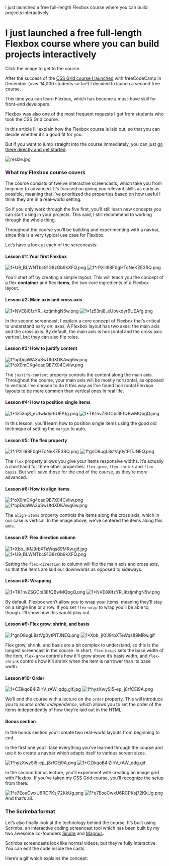 I just launched a free full-length Flexbox course where you can build projects interactively

# I just launched a free full-length Flexbox course where you can build projects interactively

Click the image to get to the course.

After the success of the [CSS Grid course I launched](https://medium.freecodecamp.org/heres-my-free-css-grid-course-merry-christmas-3826dd24f098) with freeCodeCamp in December (over 14,000 students so far!) I decided to launch a second free course.

This time you can learn Flexbox, which has become a must-have skill for front-end developers.

Flexbox was also one of the most frequent requests I got from students who took the CSS Grid course.

In this article I’ll explain how the Flexbox course is laid out, so that you can decide whether it’s a good fit for you.

But if you want to jump straight into the course immediately, you can just [go there directly and get started](https://scrimba.com/g/gflexbox).

![resize.jpg](../_resources/c6f6e9b9ba67588564fd597b7760211f.jpg)

### What my Flexbox course covers

The course consists of twelve interactive screencasts, which take you from beginner to advanced. It’s focused on giving you relevant skills as early as possible, meaning that I’ve prioritized the properties based on how useful I think they are in a real-world setting.

So if you only work through the five first, you’ll still learn new concepts you can start using in your projects. This said, I still recommend to working through the whole thing.

Throughout the course you’ll be building and experimenting with a navbar, since this is a very typical use case for Flexbox.

Let’s have a look at each of the screencasts:

#### Lesson #1: Your first Flexbox

![1*U9_BLWNTbc91G8zGb9kXFQ.png](../_resources/f682a960fc4bc983d4cff815f0b45dd0.png)
![1*rPzIll98F0gHToNeKZE3RQ.png](../_resources/05d1fd445e302a79672459809ee2531b.png)

You’ll start off by creating a simple layout. This will teach you the concept of a flex **container** and flex **items**, the two core ingredients of a Flexbox layout.

#### Lesson #2: Main axis and cross axis

![1*NVE8i0fzYR_lkztjmhgN5w.png](../_resources/e8c21039d87116f1707193ffe8d383d5.png)
![1*1z53nj8_eUtwkdyr6UEAfg.png](../_resources/17422fd3a6bdd45f5d5a4ce5ada07ca5.png)

In the second screencast, I explain a core concept of Flexbox that’s critical to understand early on: axes. A Flexbox layout has two axes: the main axis and the cross axis. By default, the main axis is horizontal and the cross axis vertical, but they can also flip roles.

#### Lesson #3: How to justify content

![1*bpDqaWA3uSwUtdXDKAwg6w.png](../_resources/2633fc5393ab2117d561c3d3f030d944.png)
![1*oX0mCKg4caqQE7X04CvIiw.png](../_resources/656e92c576bc21c316326babb0ea55f9.png)

The `justify-content` property controls the content along the main axis. Throughout the course, your main axis will be mostly horizontal, as opposed to vertical. I’ve chosen to do it this way as I’ve found horizontal Flexbox layouts to be more common than vertical ones in real life.

#### Lesson #4: How to position single items

![1*1z53nj8_eUtwkdyr6UEAfg.png](../_resources/f46b7bdd677341218e3326a73b2c52b9.png)
![1*TK1nvZSGCbi3EfQBwMQbgQ.png](../_resources/d69b54c61a9862de2963ee4b802ff954.png)

In this lesson, you’ll learn how to position single items using the good old technique of setting the `margin` to auto.

#### Lesson #5: The flex property

![1*rPzIll98F0gHToNeKZE3RQ.png](../_resources/2f0594de78b04de8461e9a7ba998af5b.png)
![1*gnO8ugL8stVg0ytPlTJNEQ.png](../_resources/a1f538e43f9bbeef3e8a78315c14c300.png)

The `flex` property allows you give your items responsive widths. It’s actually a shorthand for three other properties: `flex-grow`, `flex-shrink` and `flex-basis`. But we’ll save those for the end of the course, as they’re more advanced.

#### Lesson #6: How to align items

![1*oX0mCKg4caqQE7X04CvIiw.png](../_resources/1454fbc4d23baab03b694081b8000994.png)
![1*bpDqaWA3uSwUtdXDKAwg6w.png](../_resources/9e349b68a5f3006ba178075ecdc0550c.png)

The `align-items` property controls the items along the cross axis, which in our case is vertical. In the image above, we’ve centered the items along this axis.

#### Lesson #7: Flex direction column

![1*Xbb_jKfJ9rbXTeWqs89MRw.gif.jpg](../_resources/b1b086bd8ccd9ccc9d99f87bb7c50000.png)
![1*U9_BLWNTbc91G8zGb9kXFQ.png](../_resources/c04ab4404becc54d63a4323f5caae662.png)

Setting the `flex-direction` to column will flip the main axis and cross axis, so that the items are laid our downwards as opposed to sideways.

#### Lesson #8: Wrapping

![1*TK1nvZSGCbi3EfQBwMQbgQ.png](../_resources/cfa5e033fc86b38af5c86c284c81aee8.png)
![1*NVE8i0fzYR_lkztjmhgN5w.png](../_resources/46483bae2e3f612c8b4cb600f4833b2a.png)

By default, Flexbox won’t allow you to wrap your items, meaning they’ll stay on a single line or a row. If you set `flex-wrap` to wrap you’ll be able to, though. I’ll show how this would play out.

#### Lesson #9: Flex grow, shrink, and basis

![1*gnO8ugL8stVg0ytPlTJNEQ.png](../_resources/d28246386b277fd2f569704a25b9feb1.jpg)
![1*Xbb_jKfJ9rbXTeWqs89MRw.gif](../_resources/aca712514c18c77fc1564c48f98cbe99.gif)

Flex grow, shrink, and basis are a bit complex to understand, so this is the longest screencast in the course. In short, `flex-basis` sets the base width of the item, `flex-grow` controls how it’ll grow above it’s basis width, and `flex-shrink` controls how it’ll shrink when the item is narrower than its base width.

#### Lesson #10: Order

![1*CZikqoB4iZIIrV_rAW_qdg.gif.jpg](../_resources/f48e15a3cb7c71298e360659dfa7604a.png)
![1*hyzXwySi5-ep_j8rfCEi9A.png](../_resources/8cad070bdadf97ed006d07ecd3332614.png)

We’ll end the course with a lecture on the `order` property. This will introduce you to *source order independence*, which allows you to set the order of the items independently of how they’re laid out in the HTML.

#### Bonus section

In the bonus section you’ll create two real-world layouts from beginning to end.

In the first one you’ll take everything you’ve learned through the course and use it to create a navbar which adapts itself to various screen sizes.

![1*hyzXwySi5-ep_j8rfCEi9A.png](../_resources/70f0139bb1b23c9d5360ef207cb96e72.jpg)
![1*CZikqoB4iZIIrV_rAW_qdg.gif](../_resources/a3cbfb95542614cd70bb71b1b923fe73.gif)

In the second bonus lecture, you’ll experiment with creating an image grid with Flexbox. If you’ve taken my CSS Grid course, you’ll recognize the setup from there:

![1*e7EoeCwxU6RCPKsj72KkUg.png](../_resources/fe46a8bc35aa057151ebeb118cd487a2.png)
![1*e7EoeCwxU6RCPKsj72KkUg.png](../_resources/9d9423cfc18d4e6015381a6eaa3a5559.png)
And that’s all.

### The Scrimba format

Let’s also finally look at the technology behind the course. It’s built using Scrimba, an interactive coding screencast tool which has been built by my two awesome co-founders [Sindre](https://medium.com/@somebee) and [Magnus](https://medium.com/@judofyr).

Scrimba screencasts look like normal videos, but they’re fully interactive. You can edit the code inside the casts.

Here’s a gif which explains the concept: